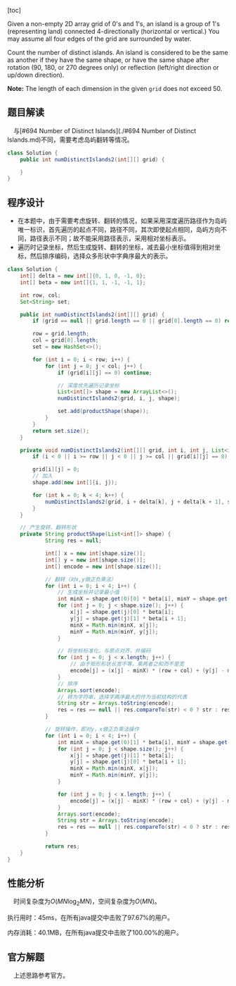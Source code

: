 [toc]

Given a non-empty 2D array grid of 0's and 1's, an island is a group of 1's (representing land) connected 4-directionally (horizontal or vertical.) You may assume all four edges of the grid are surrounded by water.

Count the number of distinct islands. An island is considered to be the same as another if they have the same shape, or have the same shape after rotation (90, 180, or 270 degrees only) or reflection (left/right direction or up/down direction).



**Note:** The length of each dimension in the given `grid` does not exceed 50.



## 题目解读

&emsp;与[#694 Number of Distinct Islands](./#694 Number of Distinct Islands.md)不同，需要考虑岛屿翻转等情况。

```java
class Solution {
    public int numDistinctIslands2(int[][] grid) {

    }
}
```

## 程序设计

* 在本题中，由于需要考虑旋转、翻转的情况，如果采用深度遍历路径作为岛屿唯一标识，首先遍历的起点不同，路径不同，其次即使起点相同，岛屿方向不同，路径表示不同；故不能采用路径表示，采用相对坐标表示。
* 遍历时记录坐标，然后生成旋转、翻转的坐标，减去最小坐标值得到相对坐标，然后排序编码，选择众多形状中字典序最大的表示。

```java
class Solution {
    int[] delta = new int[]{0, 1, 0, -1, 0};
    int[] beta = new int[]{1, 1, -1, -1, 1};

    int row, col;
    Set<String> set;

    public int numDistinctIslands2(int[][] grid) {
        if (grid == null || grid.length == 0 || grid[0].length == 0) return 0;

        row = grid.length;
        col = grid[0].length;
        set = new HashSet<>();

        for (int i = 0; i < row; i++) {
            for (int j = 0; j < col; j++) {
                if (grid[i][j] == 0) continue;

                // 深度优先遍历记录坐标
                List<int[]> shape = new ArrayList<>();
                numDistinctIslands2(grid, i, j, shape);

                set.add(productShape(shape));
            }
        }
        return set.size();
    }

    private void numDistinctIslands2(int[][] grid, int i, int j, List<int[]> shape) {
        if (i < 0 || i >= row || j < 0 || j >= col || grid[i][j] == 0) return;

        grid[i][j] = 0;
        // 加入
        shape.add(new int[]{i, j});

        for (int k = 0; k < 4; k++) {
            numDistinctIslands2(grid, i + delta[k], j + delta[k + 1], shape);
        }
    }

    // 产生旋转、翻转形状
    private String productShape(List<int[]> shape) {
            String res = null;

            int[] x = new int[shape.size()];
            int[] y = new int[shape.size()];
            int[] encode = new int[shape.size()];

            // 翻转（对x,y做正负乘法）
            for (int i = 0; i < 4; i++) {
                // 生成坐标并记录最小值
                int minX = shape.get(0)[0] * beta[i], minY = shape.get(0)[1] * beta[i + 1];
                for (int j = 0; j < shape.size(); j++) {
                    x[j] = shape.get(j)[0] * beta[i];
                    y[j] = shape.get(j)[1] * beta[i + 1];
                    minX = Math.min(minX, x[j]);
                    minY = Math.min(minY, y[j]);
                }

                // 将坐标标准化，与原点对齐，并编码
                for (int j = 0; j < x.length; j++) {
                    // 由于矩形形状长宽不等，乘两者之和而不是宽
                    encode[j] = (x[j] - minX) * (row + col) + (y[j] - minY);
                }
                // 排序
                Arrays.sort(encode);
                // 转为字符串，选择字典序最大的作为当前结构的代表
                String str = Arrays.toString(encode);
                res = res == null || res.compareTo(str) < 0 ? str : res;
            }

            // 旋转操作，即对y，x做正负乘法操作
            for (int i = 0; i < 4; i++) {
                int minX = shape.get(0)[1] * beta[i], minY = shape.get(0)[0] * beta[i + 1];
                for (int j = 0; j < shape.size(); j++) {
                    x[j] = shape.get(j)[1] * beta[i];
                    y[j] = shape.get(j)[0] * beta[i + 1];
                    minX = Math.min(minX, x[j]);
                    minY = Math.min(minY, y[j]);
                }

                for (int j = 0; j < x.length; j++) {
                    encode[j] = (x[j] - minX) * (row + col) + (y[j] - minY);
                }
                Arrays.sort(encode);
                String str = Arrays.toString(encode);
                res = res == null || res.compareTo(str) < 0 ? str : res;
            }

            return res;
    }
}
```

## 性能分析

&emsp;时间复杂度为$O(MN\log_2MN)$，空间复杂度为$O(MN)$。

执行用时：45ms，在所有java提交中击败了97.67%的用户。

内存消耗：40.1MB，在所有java提交中击败了100.00%的用户。

## 官方解题

&emsp;上述思路参考官方。